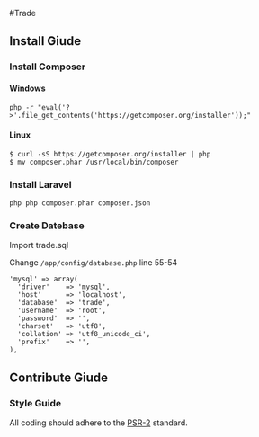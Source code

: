 #Trade

## Install Giude

### Install Composer

#### Windows

    php -r "eval('?>'.file_get_contents('https://getcomposer.org/installer'));"

#### Linux

    $ curl -sS https://getcomposer.org/installer | php
    $ mv composer.phar /usr/local/bin/composer

### Install Laravel

    php php composer.phar composer.json

### Create Datebase
Import trade.sql

Change `/app/config/database.php` line 55-54

    'mysql' => array(
      'driver'    => 'mysql',
      'host'      => 'localhost',
      'database'  => 'trade',
      'username'  => 'root',
      'password'  => '',
      'charset'   => 'utf8',
      'collation' => 'utf8_unicode_ci',
      'prefix'    => '',
    ),

## Contribute Giude

### Style Guide

All coding should adhere to the [PSR-2](https://github.com/php-fig/fig-standards/blob/master/accepted/PSR-2-coding-style-guide.md) standard.

